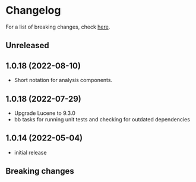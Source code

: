 # Changelog

For a list of breaking changes, check [here](#breaking-changes).

## Unreleased

## 1.0.18 (2022-08-10)

- Short notation for analysis components.

## 1.0.18 (2022-07-29)

- Upgrade Lucene to 9.3.0
- bb tasks for running unit tests and checking for outdated dependencies

## 1.0.14 (2022-05-04)

- initial release

## Breaking changes
